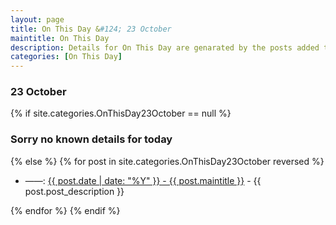 ```yaml
---
layout: page
title: On This Day &#124; 23 October
maintitle: On This Day
description: Details for On This Day are genarated by the posts added to the website so the content is subject to changes/updates over time.
categories: [On This Day]
---
```


<h3>23 October</h3>

{% if site.categories.OnThisDay23October == null %}
  <h3>Sorry no known details for today</h3>
{% else %}
{% for post in site.categories.OnThisDay23October reversed %}
<ul>
<li> ——: <a href="{{ post.url }}">{{ post.date | date: "%Y" }} - {{ post.maintitle }}</a> - {{ post.post_description }}</li>
</ul>

{% endfor %}
{% endif %}
